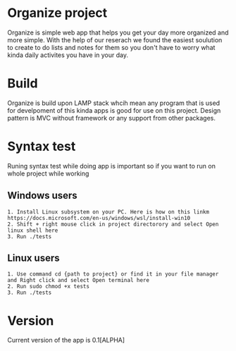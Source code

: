 # Organize project

Organize is simple web app that helps you get your day more organized and more simple.
With the help of our reserach we found the easiest soulution to create to do lists and notes for them so you don't have to worry what kinda daily activites you have in your day.

# Build

Organize is build upon LAMP stack whcih mean any program that is used for develpoment of this kinda apps is good for use on this project.
Design pattern is MVC without framework or any support from other packages. 

# Syntax test

Runing syntax test while doing app is important so if you want to run on whole project while working
## Windows users
    
    1. Install Linux subsystem on your PC. Here is how on this linkm https://docs.microsoft.com/en-us/windows/wsl/install-win10
    2. Shift + right mouse click in project directorory and select Open linux shell here
    3. Run ./tests 

## Linux users

    1. Use command cd {path to project} or find it in your file manager and Right click and select Open terminal here
    2. Run sudo chmod +x tests 
    3. Run ./tests

# Version

Current version of the app is 0.1[ALPHA] 